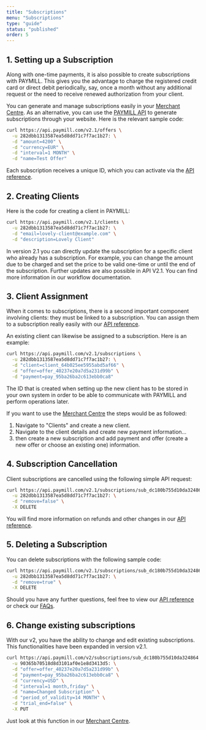 ```yaml
---
title: "Subscriptions"
menu: "Subscriptions"
type: "guide"
status: "published"
order: 5
---
```


## 1. Setting up a Subscription

Along with one-time payments, it is also possible to create subscriptions with PAYMILL. This gives you the advantage to charge the registered credit card or direct debit periodically, say, once a month without any additional request or the need to receive renewed authorization from your client.

<!-- TODO: Include v2.0 variant -->

You can generate and manage subscriptions easily in your [Merchant Centre](http://app.paymill.com). As an alternative, you can use the [PAYMILL API](/API) to generate subscriptions through your website. Here is the relevant sample code:

```bash
curl https://api.paymill.com/v2.1/offers \
  -u 282dbb1313587ea5d8dd71c7f7ac1b27: \
  -d "amount=4200" \
  -d "currency=EUR" \
  -d "interval=1 MONTH" \
  -d "name=Test Offer"
```

Each subscription receives a unique ID, which you can activate via the [API reference](/API).

## 2. Creating Clients

Here is the code for creating a client in PAYMILL:

<!-- TODO: Include v2.0 variant -->

```bash
curl https://api.paymill.com/v2.1/clients \
  -u 282dbb1313587ea5d8dd71c7f7ac1b27: \
  -d "email=lovely-client@example.com" \
  -d "description=Lovely Client"
```

<p class="important">
In version 2.1 you can directly update the subscription for a specific client who already has a subscription. For example, you can change the amount due to be charged and set the price to be valid one-time or until the end of the subscription. Further updates are also possible in API V2.1. You can find more information in our workflow documentation.  <!-- TODO:  Link to Workflow Documentation-->
</p>

## 3. Client Assignment

<!-- TODO: Include v2.0 variant -->

When it comes to subscriptions, there is a second important component involving clients: they must be linked to a subscription. You can assign them to a subscription really easily with our [API reference](/API).

An existing client can likewise be assigned to a subscription. Here is an example:

```bash
curl https://api.paymill.com/v2.1/subscriptions \
  -u 282dbb1313587ea5d8dd71c7f7ac1b27: \
  -d "client=client_64b025ee5955abd5af66" \
  -d "offer=offer_40237e20a7d5a231d99b" \
  -d "payment=pay_95ba26ba2c613ebb0ca8"
```

The ID that is created when setting up the new client has to be stored in your own system in order to be able to communicate with PAYMILL and perform operations later.

If you want to use the [Merchant Centre](http://app.paymill.com) the steps would be as followed:

  1. Navigate to "Clients" and create a new client.
  2. Navigate to the client details and create new payment information...
  3. then create a new subscription and add payment and offer (create a new offer or choose an existing one) information.

## 4. Subscription Cancellation

<!-- TODO: Include v2.0 variant -->

Client subscriptions are cancelled using the following simple API request:

```bash
curl https://api.paymill.com/v2.1/subscriptions/sub_dc180b755d10da324864 \
  -u 282dbb1313587ea5d8dd71c7f7ac1b27: \
  -d "remove=false" \
  -X DELETE
```

You will find more information on refunds and other changes in our [API reference](/API).

## 5. Deleting a Subscription

You can delete subscriptions with the following sample code:

```bash
curl https://api.paymill.com/v2.1/subscriptions/sub_dc180b755d10da324864 \
  -u 282dbb1313587ea5d8dd71c7f7ac1b27: \
  -d "remove=true" \
  -X DELETE
```

Should you have any further questions, feel free to view our [API reference](/API) or check our [FAQs](https://www.paymill.com/faq).

## 6. Change existing subscriptions

<!-- TODO: Include v2.0 variant -->

With our v2, you have the ability to change and edit existing subscriptions. This functionalities have been expanded in version v2.1.

```bash
curl https://api.paymill.com/v2/subscriptions/sub_dc180b755d10da324864 \
  -u 90365b70518d8d3101af0e1e8d3413d5: \
  -d "offer=offer_40237e20a7d5a231d99b" \
  -d "payment=pay_95ba26ba2c613ebb0ca8" \
  -d "currency=USD" \
  -d "interval=1 month,friday" \
  -d "name=Changed Subscription" \
  -d "period_of_validity=14 MONTH" \
  -d "trial_end=false" \
  -X PUT
```

Just look at this function in our [Merchant Centre](http://app.paymill.com).
